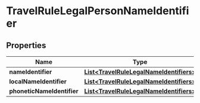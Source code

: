 

# TravelRuleLegalPersonNameIdentifier


## Properties

| Name | Type | Description | Notes |
|------------ | ------------- | ------------- | -------------|
|**nameIdentifier** | [**List&lt;TravelRuleLegalNameIdentifiers&gt;**](TravelRuleLegalNameIdentifiers.md) |  |  [optional] |
|**localNameIdentifier** | [**List&lt;TravelRuleLegalNameIdentifiers&gt;**](TravelRuleLegalNameIdentifiers.md) |  |  [optional] |
|**phoneticNameIdentifier** | [**List&lt;TravelRuleLegalNameIdentifiers&gt;**](TravelRuleLegalNameIdentifiers.md) |  |  [optional] |



